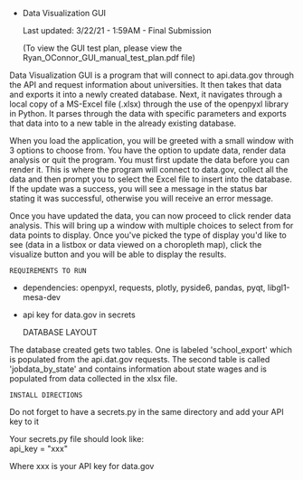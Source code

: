 - Data Visualization GUI
    
    Last updated: 3/22/21 - 1:59AM - Final Submission

    (To view the GUI test plan, please view the Ryan_OConnor_GUI_manual_test_plan.pdf file)
    
Data Visualization GUI is a program that will connect to api.data.gov through the API and request information about universities. It then takes that data and exports it into a newly created database. Next, it navigates through a local copy of a MS-Excel file (.xlsx) through the use of the openpyxl library in Python. It parses through the data with specific parameters and exports that data into to a new table in the already existing database.

When you load the application, you will be greeted with a small window with 3 options to choose from. You have the option to update data, render data analysis or quit the program. You must first update the data before you can render it. This is where the program will connect to data.gov, collect all the data and then prompt you to select the Excel file to insert into the database. 
If the update was a success, you will see a message in the status bar stating it was successful, otherwise you will receive an error message.

Once you have updated the data, you can now proceed to click render data analysis. This will bring up a window with multiple choices to select from for data points to display. Once you've picked the type of display you'd like to see (data in a listbox or data viewed on a choropleth map), click the visualize button and you will be able to display the results.
      
    REQUIREMENTS TO RUN
- dependencies: openpyxl, requests, plotly, pyside6, pandas, pyqt, libgl1-mesa-dev


    

- api key for data.gov in secrets

  
    DATABASE LAYOUT

The database created gets two tables. One is labeled 'school_export' which is populated from the api.dat.gov requests. The second table is called 'jobdata_by_state' and contains information about state wages and is populated from data collected in the xlsx file.   

    INSTALL DIRECTIONS

Do not forget to have a secrets.py in the same directory and add your API key to it 

Your secrets.py file should look like:  
      api_key = "xxx"
    
Where xxx is your API key for data.gov

